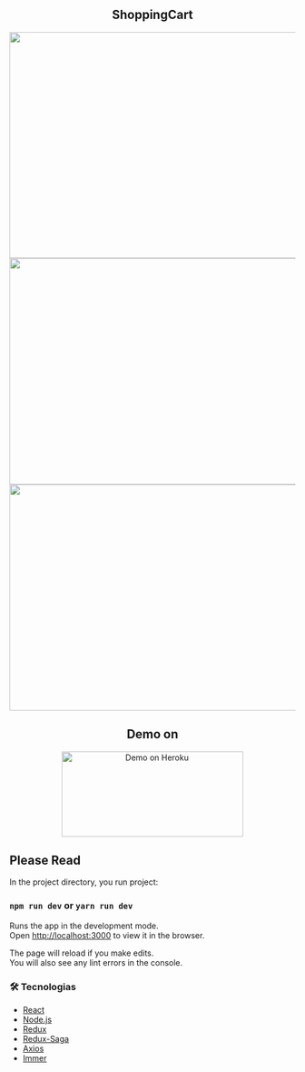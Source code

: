 <h2 align="center">ShoppingCart</h2>

<p float="left">
  <img src="https://user-images.githubusercontent.com/5699834/105097325-2f904180-5a87-11eb-9558-c5659aced2e2.png" width="752" height="398">
  <img src="https://user-images.githubusercontent.com/5699834/105098286-9a8e4800-5a88-11eb-8e39-b77290d55a97.png" width="752" height="398">
  <img src="https://user-images.githubusercontent.com/5699834/105098398-c27dab80-5a88-11eb-801c-313848485b93.png" width="752" height="398">
</p>

<h2 align="center">Demo on</h2>
<p align="center">
  <a href="https://zerik-shopcart.herokuapp.com/" target="_blank">
    <img alt="Demo on Heroku" src="https://miro.medium.com/max/3600/1*fIjRtO5P8zc3pjs0E5hYkw.png" width="320" height="150">
  </a>
</p>

## Please Read

In the project directory, you run project:

### `npm run dev` or `yarn run dev`

Runs the app in the development mode.\
Open [http://localhost:3000](http://localhost:3000) to view it in the browser.

The page will reload if you make edits.\
You will also see any lint errors in the console.

### 🛠 Tecnologias

- [React](https://reactjs.org/)
- [Node.js](https://nodejs.org/en/)
- [Redux](https://redux.js.org/introduction/getting-started)
- [Redux-Saga](https://redux-saga.js.org/)
- [Axios](https://github.com/axios/axios)
- [Immer](https://immerjs.github.io/immer/docs/introduction)
